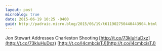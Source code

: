 ```yaml
---
layout: post
microblog: true
date: 2015-06-19 10:25 -0400
guid: http://padraic.micro.blog/2015/06/19/t611902750440443904.html
---
```

Jon Stewart Addresses Charleston Shooting [http://t.co/73kIuHuDxz](http://t.co/73kIuHuDxz) [http://t.co/I4cmbcisTJ](http://t.co/I4cmbcisTJ)
